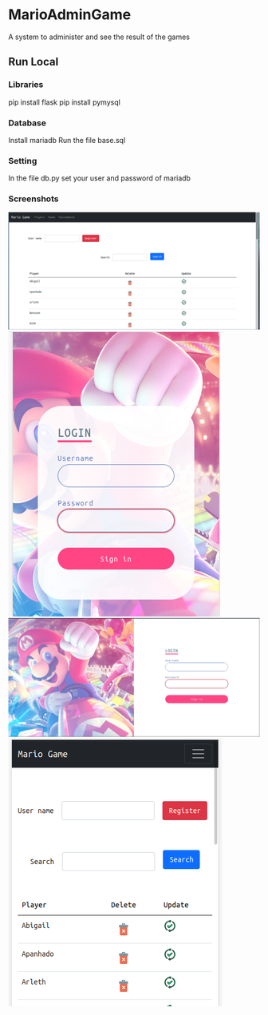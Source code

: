 # MarioAdminGame
A system to administer and see the result of the games
## Run Local
### Libraries
pip install flask
pip install pymysql
### Database
Install mariadb
Run the file base.sql
### Setting
In the file db.py set your user and password of mariadb
### Screenshots
![](./1.png)
![](./3.png)
![](./2.png)
![](./4.png)
